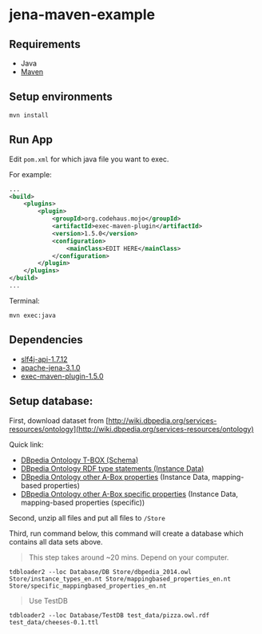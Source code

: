 # jena-maven-example

## Requirements

- Java
- [Maven](https://maven.apache.org/)

## Setup environments

```
mvn install
```

## Run App

Edit `pom.xml` for which java file you want to exec.

For example:
 
```xml
...
<build>
    <plugins>
        <plugin>
            <groupId>org.codehaus.mojo</groupId>
            <artifactId>exec-maven-plugin</artifactId>
            <version>1.5.0</version>
            <configuration>
                <mainClass>EDIT HERE</mainClass>
            </configuration>
        </plugin>
    </plugins>
</build>
...
```

Terminal:

```
mvn exec:java
```

## Dependencies

- [slf4j-api-1.7.12](http://www.slf4j.org/)
- [apache-jena-3.1.0](https://jena.apache.org/download/index.cgi)
- [exec-maven-plugin-1.5.0](http://www.mojohaus.org/exec-maven-plugin/)

## Setup database:

First, download dataset from [http://wiki.dbpedia.org/services-resources/ontology](http://wiki.dbpedia.org/services-resources/ontology)

Quick link:
- [DBpedia Ontology T-BOX (Schema)](http://downloads.dbpedia.org/2014/dbpedia_2014.owl.bz2)
- [DBpedia Ontology RDF type statements (Instance Data)](http://downloads.dbpedia.org/2014/en/instance_types_en.nt.bz2)
- [DBpedia Ontology other A-Box properties](http://downloads.dbpedia.org/2014/en/mappingbased_properties_en.nt.bz2) (Instance Data, mapping-based properties)
- [DBpedia Ontology other A-Box specific properties](http://downloads.dbpedia.org/2014/en/specific_mappingbased_properties_en.nt.bz2) (Instance Data, mapping-based properties (specific))

Second, unzip all files and put all files to `/Store`

Third, run command below, this command will create a database which contains all data sets above. 
> This step takes around ~20 mins. Depend on your computer. 

```
tdbloader2 --loc Database/DB Store/dbpedia_2014.owl Store/instance_types_en.nt Store/mappingbased_properties_en.nt Store/specific_mappingbased_properties_en.nt
```

> Use TestDB
```
tdbloader2 --loc Database/TestDB test_data/pizza.owl.rdf test_data/cheeses-0.1.ttl
```